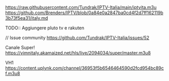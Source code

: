 https://raw.githubusercontent.com/Tundrak/IPTV-Italia/main/iptvita.m3u
https://github.com/Brenders/IPTV/blob/0a84e0a2847ba0cd4f2d7ff162119b3b73f5ea31/italy.md

TODO:: Aggiungere pluto tv e rakuten

// Issue community
https://github.com/Tundrak/IPTV-Italia/issues/52


Canale Super!
https://vimnitaly.akamaized.net/hls/live/2094034/super/master.m3u8

VH1
https://content.uplynk.com/channel/36953f5b6546464590d2fcd954bc89cf.m3u8
